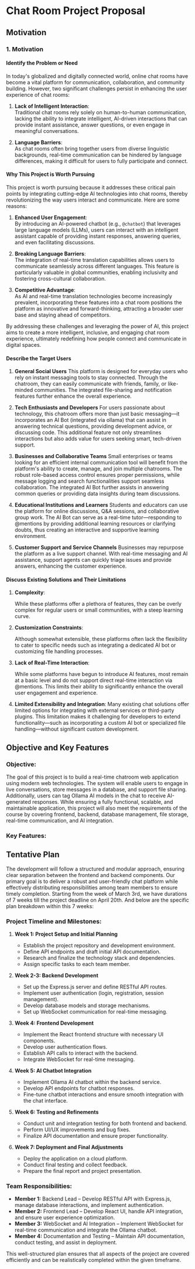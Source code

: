 # Chat Room Project Proposal

## **Motivation**

### 1. Motivation

#### Identify the Problem or Need
In today's globalized and digitally connected world, online chat rooms have become a vital platform for communication, collaboration, and community building. However, two significant challenges persist in enhancing the user experience of chat rooms:  

1. **Lack of Intelligent Interaction**:  
   Traditional chat rooms rely solely on human-to-human communication, lacking the ability to integrate intelligent, AI-driven interactions that can provide instant assistance, answer questions, or even engage in meaningful conversations.  

2. **Language Barriers**:  
   As chat rooms often bring together users from diverse linguistic backgrounds, real-time communication can be hindered by language differences, making it difficult for users to fully participate and connect.  

#### Why This Project is Worth Pursuing
This project is worth pursuing because it addresses these critical pain points by integrating cutting-edge AI technologies into chat rooms, thereby revolutionizing the way users interact and communicate. Here are some reasons:  

1. **Enhanced User Engagement**:  
   By introducing an AI-powered chatbot (e.g., `@chatbot`) that leverages large language models (LLMs), users can interact with an intelligent assistant capable of providing instant responses, answering queries, and even facilitating discussions. 
   
2. **Breaking Language Barriers**:  
   The integration of real-time translation capabilities allows users to communicate seamlessly across different languages. This feature is particularly valuable in global communities, enabling inclusivity and fostering cross-cultural collaboration.  

3. **Competitive Advantage**:  
   As AI and real-time translation technologies become increasingly prevalent, incorporating these features into a chat room positions the platform as innovative and forward-thinking, attracting a broader user base and staying ahead of competitors.  

By addressing these challenges and leveraging the power of AI, this project aims to create a more intelligent, inclusive, and engaging chat room experience, ultimately redefining how people connect and communicate in digital spaces.

#### Describe the Target Users

1. **General Social Users**
   This platform is designed for everyday users who rely on instant messaging tools to stay connected. Through the chatroom, they can easily communicate with friends, family, or like-minded communities. The integrated file-sharing and notification features further enhance the overall experience.

2. **Tech Enthusiasts and Developers**
   For users passionate about technology, this chatroom offers more than just basic messaging—it incorporates an AI Bot (integrated via ollama) that can assist in answering technical questions, providing development advice, or discussing code. This additional feature not only streamlines interactions but also adds value for users seeking smart, tech-driven support.

3. **Businesses and Collaborative Teams**
   Small enterprises or teams looking for an efficient internal communication tool will benefit from the platform's ability to create, manage, and join multiple chatrooms. The robust role-based access control ensures proper permissions, while message logging and search functionalities support seamless collaboration. The integrated AI Bot further assists in answering common queries or providing data insights during team discussions.

4. **Educational Institutions and Learners**
   Students and educators can use the platform for online discussions, Q&A sessions, and collaborative group work. The AI Bot can serve as a real-time tutor—responding to @mentions by providing additional learning resources or clarifying doubts, thus creating an interactive and supportive learning environment.

5. **Customer Support and Service Channels**
   Businesses may repurpose the platform as a live support channel. With real-time messaging and AI assistance, support agents can quickly triage issues and provide answers, enhancing the customer experience.

#### Discuss Existing Solutions and Their Limitations

1. **Complexity**:

   While these platforms offer a plethora of features, they can be overly complex for regular users or small communities, with a steep learning curve.

2. **Customization Constraints**:

   Although somewhat extensible, these platforms often lack the flexibility to cater to specific needs such as integrating a dedicated AI bot or customizing file handling processes.

3. **Lack of Real-Time Interaction**:

   While some platforms have begun to introduce AI features, most remain at a basic level and do not support direct real-time interaction via @mentions. This limits their ability to significantly enhance the overall user engagement and experience.

4. **Limited Extensibility and Integration**:
   Many existing chat solutions offer limited options for integrating with external services or third-party plugins. This limitation makes it challenging for developers to extend functionality—such as incorporating a custom AI bot or specialized file handling—without significant custom development.

## **Objective and Key Features**

### **Objective:**

  The goal of this project is to build a real-time chatroom web application using modern web technologies. The system will enable users to engage in live conversations, store messages in a database, and support file sharing. Additionally, users can tag Ollama AI models in the chat to receive AI-generated responses. While ensuring a fully functional, scalable, and maintainable application, this project will also meet the requirements of the course by covering frontend, backend, database management, file storage, real-time communication, and AI integration.

### **Key Features:**




## **Tentative Plan**

The development will follow a structured and modular approach, ensuring clear separation between the frontend and backend components. Our primary goal is to deliver a robust and user-friendly chat platform while effectively distributing responsibilities among team members to ensure timely completion. Starting from the week of March 3rd, we have durations of 7 weeks till the project deadline on April 20th. And below are the specific plan breakdown within this 7 weeks:

### **Project Timeline and Milestones:**

1. **Week 1: Project Setup and Initial Planning**
   - Establish the project repository and development environment.
   - Define API endpoints and draft initial API documentation.
   - Research and finalize the technology stack and dependencies.
   - Assign specific tasks to each team member.

2. **Week 2-3: Backend Development**
   - Set up the Express.js server and define RESTful API routes.
   - Implement user authentication (login, registration, session management).
   - Develop database models and storage mechanisms.
   - Set up WebSocket communication for real-time messaging.

3. **Week 4: Frontend Development**
   - Implement the React frontend structure with necessary UI components.
   - Develop user authentication flows.
   - Establish API calls to interact with the backend.
   - Integrate WebSocket for real-time messaging.

4. **Week 5: AI Chatbot Integration**
   - Implement Ollama AI chatbot within the backend service.
   - Develop API endpoints for chatbot responses.
   - Fine-tune chatbot interactions and ensure smooth integration with the chat interface.

5. **Week 6: Testing and Refinements**
   - Conduct unit and integration testing for both frontend and backend.
   - Perform UI/UX improvements and bug fixes.
   - Finalize API documentation and ensure proper functionality.

6. **Week 7: Deployment and Final Adjustments**
   - Deploy the application on a cloud platform.
   - Conduct final testing and collect feedback.
   - Prepare the final report and project presentation.

### **Team Responsibilities:**

- **Member 1:** Backend Lead – Develop RESTful API with Express.js, manage database interactions, and implement authentication.
- **Member 2:** Frontend Lead – Develop React UI, handle API integration, and ensure user experience optimization.
- **Member 3:** WebSocket and AI Integration – Implement WebSocket for real-time communication and integrate the Ollama chatbot.
- **Member 4:** Documentation and Testing – Maintain API documentation, conduct testing, and assist in deployment.

This well-structured plan ensures that all aspects of the project are covered efficiently and can be realistically completed within the given timeframe.
